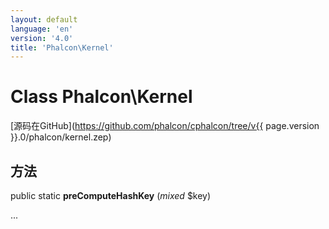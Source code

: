 ```yaml
---
layout: default
language: 'en'
version: '4.0'
title: 'Phalcon\Kernel'
---
```


# Class **Phalcon\Kernel**

[源码在GitHub](https://github.com/phalcon/cphalcon/tree/v{{ page.version }}.0/phalcon/kernel.zep)

## 方法

public static **preComputeHashKey** (*mixed* $key)

...